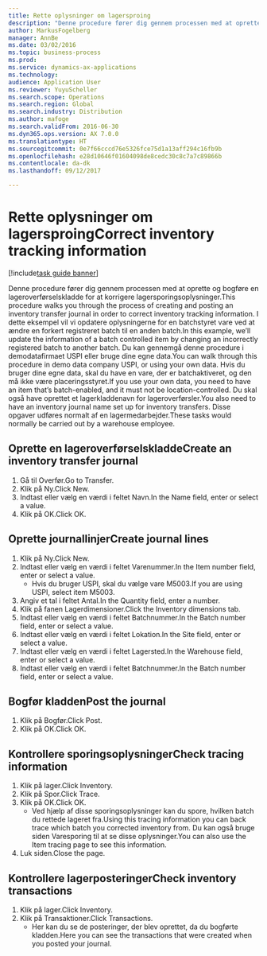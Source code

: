 ```yaml
---
title: Rette oplysninger om lagersproing
description: "Denne procedure fører dig gennem processen med at oprette og bogføre en lageroverførselskladde for at korrigere lagersporingsoplysninger."
author: MarkusFogelberg
manager: AnnBe
ms.date: 03/02/2016
ms.topic: business-process
ms.prod: 
ms.service: dynamics-ax-applications
ms.technology: 
audience: Application User
ms.reviewer: YuyuScheller
ms.search.scope: Operations
ms.search.region: Global
ms.search.industry: Distribution
ms.author: mafoge
ms.search.validFrom: 2016-06-30
ms.dyn365.ops.version: AX 7.0.0
ms.translationtype: HT
ms.sourcegitcommit: 0e7f66cccd76e5326fce75d1a13aff294c16fb9b
ms.openlocfilehash: e28d10646f01604098de8cedc30c8c7a7c89866b
ms.contentlocale: da-dk
ms.lasthandoff: 09/12/2017

---
```

# <a name="correct-inventory-tracking-information"></a><span data-ttu-id="fdc9f-103">Rette oplysninger om lagersproing</span><span class="sxs-lookup"><span data-stu-id="fdc9f-103">Correct inventory tracking information</span></span>

[!include[task guide banner](../../includes/task-guide-banner.md)]

<span data-ttu-id="fdc9f-104">Denne procedure fører dig gennem processen med at oprette og bogføre en lageroverførselskladde for at korrigere lagersporingsoplysninger.</span><span class="sxs-lookup"><span data-stu-id="fdc9f-104">This procedure walks you through the process of creating and posting an inventory transfer journal in order to correct inventory tracking information.</span></span> <span data-ttu-id="fdc9f-105">I dette eksempel vil vi opdatere oplysningerne for en batchstyret vare ved at ændre en forkert registreret batch til en anden batch.</span><span class="sxs-lookup"><span data-stu-id="fdc9f-105">In this example, we’ll update the information of a batch controlled item by changing an incorrectly registered batch to another batch.</span></span> <span data-ttu-id="fdc9f-106">Du kan gennemgå denne procedure i demodatafirmaet USPI eller bruge dine egne data.</span><span class="sxs-lookup"><span data-stu-id="fdc9f-106">You can walk through this procedure in demo data company USPI, or using your own data.</span></span> <span data-ttu-id="fdc9f-107">Hvis du bruger dine egne data, skal du have en vare, der er batchaktiveret, og den må ikke være placeringsstyret.</span><span class="sxs-lookup"><span data-stu-id="fdc9f-107">If you use your own data, you need to have an item that’s batch-enabled, and it must not be location-controlled.</span></span> <span data-ttu-id="fdc9f-108">Du skal også have oprettet et lagerkladdenavn for lageroverførsler.</span><span class="sxs-lookup"><span data-stu-id="fdc9f-108">You also need to have an inventory journal name set up for inventory transfers.</span></span> <span data-ttu-id="fdc9f-109">Disse opgaver udføres normalt af en lagermedarbejder.</span><span class="sxs-lookup"><span data-stu-id="fdc9f-109">These tasks would normally be carried out by a warehouse employee.</span></span>


## <a name="create-an-inventory-transfer-journal"></a><span data-ttu-id="fdc9f-110">Oprette en lageroverførselskladde</span><span class="sxs-lookup"><span data-stu-id="fdc9f-110">Create an inventory transfer journal</span></span>
1. <span data-ttu-id="fdc9f-111">Gå til Overfør.</span><span class="sxs-lookup"><span data-stu-id="fdc9f-111">Go to Transfer.</span></span>
2. <span data-ttu-id="fdc9f-112">Klik på Ny.</span><span class="sxs-lookup"><span data-stu-id="fdc9f-112">Click New.</span></span>
3. <span data-ttu-id="fdc9f-113">Indtast eller vælg en værdi i feltet Navn.</span><span class="sxs-lookup"><span data-stu-id="fdc9f-113">In the Name field, enter or select a value.</span></span>
4. <span data-ttu-id="fdc9f-114">Klik på OK.</span><span class="sxs-lookup"><span data-stu-id="fdc9f-114">Click OK.</span></span>

## <a name="create-journal-lines"></a><span data-ttu-id="fdc9f-115">Oprette journallinjer</span><span class="sxs-lookup"><span data-stu-id="fdc9f-115">Create journal lines</span></span>
1. <span data-ttu-id="fdc9f-116">Klik på Ny.</span><span class="sxs-lookup"><span data-stu-id="fdc9f-116">Click New.</span></span>
2. <span data-ttu-id="fdc9f-117">Indtast eller vælg en værdi i feltet Varenummer.</span><span class="sxs-lookup"><span data-stu-id="fdc9f-117">In the Item number field, enter or select a value.</span></span>
    * <span data-ttu-id="fdc9f-118">Hvis du bruger USPI, skal du vælge vare M5003.</span><span class="sxs-lookup"><span data-stu-id="fdc9f-118">If you are using USPI, select item M5003.</span></span>  
3. <span data-ttu-id="fdc9f-119">Angiv et tal i feltet Antal.</span><span class="sxs-lookup"><span data-stu-id="fdc9f-119">In the Quantity field, enter a number.</span></span>
4. <span data-ttu-id="fdc9f-120">Klik på fanen Lagerdimensioner.</span><span class="sxs-lookup"><span data-stu-id="fdc9f-120">Click the Inventory dimensions tab.</span></span>
5. <span data-ttu-id="fdc9f-121">Indtast eller vælg en værdi i feltet Batchnummer.</span><span class="sxs-lookup"><span data-stu-id="fdc9f-121">In the Batch number field, enter or select a value.</span></span>
6. <span data-ttu-id="fdc9f-122">Indtast eller vælg en værdi i feltet Lokation.</span><span class="sxs-lookup"><span data-stu-id="fdc9f-122">In the Site field, enter or select a value.</span></span>
7. <span data-ttu-id="fdc9f-123">Indtast eller vælg en værdi i feltet Lagersted.</span><span class="sxs-lookup"><span data-stu-id="fdc9f-123">In the Warehouse field, enter or select a value.</span></span>
8. <span data-ttu-id="fdc9f-124">Indtast eller vælg en værdi i feltet Batchnummer.</span><span class="sxs-lookup"><span data-stu-id="fdc9f-124">In the Batch number field, enter or select a value.</span></span>

## <a name="post-the-journal"></a><span data-ttu-id="fdc9f-125">Bogfør kladden</span><span class="sxs-lookup"><span data-stu-id="fdc9f-125">Post the journal</span></span>
1. <span data-ttu-id="fdc9f-126">Klik på Bogfør.</span><span class="sxs-lookup"><span data-stu-id="fdc9f-126">Click Post.</span></span>
2. <span data-ttu-id="fdc9f-127">Klik på OK.</span><span class="sxs-lookup"><span data-stu-id="fdc9f-127">Click OK.</span></span>

## <a name="check-tracing-information"></a><span data-ttu-id="fdc9f-128">Kontrollere sporingsoplysninger</span><span class="sxs-lookup"><span data-stu-id="fdc9f-128">Check tracing information</span></span>
1. <span data-ttu-id="fdc9f-129">Klik på lager.</span><span class="sxs-lookup"><span data-stu-id="fdc9f-129">Click Inventory.</span></span>
2. <span data-ttu-id="fdc9f-130">Klik på Spor.</span><span class="sxs-lookup"><span data-stu-id="fdc9f-130">Click Trace.</span></span>
3. <span data-ttu-id="fdc9f-131">Klik på OK.</span><span class="sxs-lookup"><span data-stu-id="fdc9f-131">Click OK.</span></span>
    * <span data-ttu-id="fdc9f-132">Ved hjælp af disse sporingsoplysninger kan du spore, hvilken batch du rettede lageret fra.</span><span class="sxs-lookup"><span data-stu-id="fdc9f-132">Using this tracing information you can back trace which batch you corrected inventory from.</span></span>  <span data-ttu-id="fdc9f-133">Du kan også bruge siden Varesporing til at se disse oplysninger.</span><span class="sxs-lookup"><span data-stu-id="fdc9f-133">You can also use the Item tracing page to see this information.</span></span>  
4. <span data-ttu-id="fdc9f-134">Luk siden.</span><span class="sxs-lookup"><span data-stu-id="fdc9f-134">Close the page.</span></span>

## <a name="check-inventory-transactions"></a><span data-ttu-id="fdc9f-135">Kontrollere lagerposteringer</span><span class="sxs-lookup"><span data-stu-id="fdc9f-135">Check inventory transactions</span></span>
1. <span data-ttu-id="fdc9f-136">Klik på lager.</span><span class="sxs-lookup"><span data-stu-id="fdc9f-136">Click Inventory.</span></span>
2. <span data-ttu-id="fdc9f-137">Klik på Transaktioner.</span><span class="sxs-lookup"><span data-stu-id="fdc9f-137">Click Transactions.</span></span>
    * <span data-ttu-id="fdc9f-138">Her kan du se de posteringer, der blev oprettet, da du bogførte kladden.</span><span class="sxs-lookup"><span data-stu-id="fdc9f-138">Here you can see the transactions that were created when you posted your journal.</span></span>   

